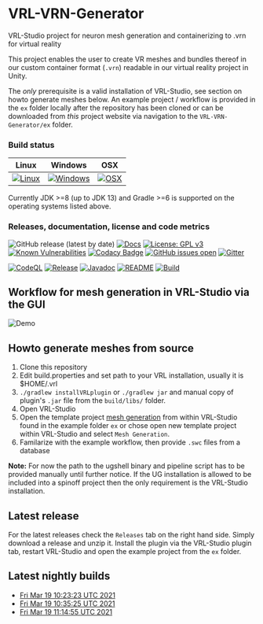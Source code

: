 # VRL-VRN-Generator

VRL-Studio project for neuron mesh generation and containerizing to .vrn for virtual reality 

This project enables the user to create VR meshes and bundles thereof in our 
custom container format (`.vrn`) readable in our virtual reality project in Unity.

The *only* prerequisite is a valid installation of VRL-Studio, see section on howto generate meshes below.
An example project / workflow is provided in the `ex` folder locally after the repository has been cloned
or can be downloaded from *this* project website via navigation to the `VRL-VRN-Generator/ex` folder.

### Build status

| Linux  | Windows  | OSX  |
|---|---|---|
| [![Linux](https://github.com/c2m2/VRL-VRN-Generator/actions/workflows/Build.yml/badge.svg)](https://github.com/c2m2/VRL-VRN-Generator/actions/workflows/Build.yml)  |  [![Windows](https://ci.appveyor.com/api/projects/status/lf67s11e2jreogr5?svg=true)](https://ci.appveyor.com/project/stephanmg/vrl-vrn-generator)  | [![OSX](https://travis-ci.org/c2m2/VRL-VRN-Generator.svg?branch=master)](https://travis-ci.org/c2m2/VRL-VRN-Generator)  |

Currently JDK >=8 (up to JDK 13) and Gradle >=6 is supported on the operating systems listed above.


### Releases, documentation, license and code metrics
![GitHub release (latest by date)](https://img.shields.io/github/v/release/c2m2/VRL-VRN-Generator)
[![Docs](https://img.shields.io/badge/Javadoc-%20Documentation-blueviolet.svg)](https://c2m2.github.io/VRL-VRN-Generator/)
[![License: GPL v3](https://img.shields.io/badge/License-GPLv3-magenta.svg)](https://www.gnu.org/licenses/gpl-3.0)
[![Known Vulnerabilities](https://snyk.io/test/github/c2m2/VRL-VRN-Generator/badge.svg?targetFile=VRL-VRN-Generator/build.gradle)](https://snyk.io/test/github/c2m2/VRL-VRN-Generator?targetFile=VRL-VRN-Generator/build.gradle)
[![Codacy Badge](https://app.codacy.com/project/badge/Grade/5e4acf16fe224ef7b815a77ba83e5059)](https://www.codacy.com/gh/c2m2/VRL-VRN-Generator/dashboard?utm_source=github.com&amp;utm_medium=referral&amp;utm_content=c2m2/VRL-VRN-Generator&amp;utm_campaign=Badge_Grade)
[![GitHub issues open](https://img.shields.io/github/issues/c2m2/VRL-VRN-Generator)](https://github.com/c2m2/VRL-VRN-Generator/issues)
[![Gitter](https://img.shields.io/gitter/room/stephanmg/c2m2.svg?style=flat-square)](https://gitter.im/stephanmg/c2m2)


[![CodeQL](https://github.com/c2m2/VRL-VRN-Generator/actions/workflows/codeql-analysis.yml/badge.svg?branch=master)](https://github.com/c2m2/VRL-VRN-Generator/actions/workflows/codeql-analysis.yml)
[![Release](https://github.com/c2m2/VRL-VRN-Generator/actions/workflows/Release.yml/badge.svg)](https://github.com/c2m2/VRL-VRN-Generator/actions/workflows/Release.yml)
[![Javadoc](https://github.com/c2m2/VRL-VRN-Generator/actions/workflows/Javadoc.yml/badge.svg)](https://github.com/c2m2/VRL-VRN-Generator/actions/workflows/Javadoc.yml)
[![README](https://github.com/c2m2/VRL-VRN-Generator/actions/workflows/Deploy.yml/badge.svg)](https://github.com/c2m2/VRL-VRN-Generator/actions/workflows/Deploy.yml)
[![Build](https://github.com/c2m2/VRL-VRN-Generator/actions/workflows/Build.yml/badge.svg)](https://github.com/c2m2/VRL-VRN-Generator/actions/workflows/Build.yml)

## Workflow for mesh generation in VRL-Studio via the GUI
![Demo](../assets/example.png?raw=true)

## Howto generate meshes from source
1.  Clone this repository
2.  Edit build.properties and set path to your VRL installation, usually it is $HOME/.vrl
3.  `./gradlew installVRLplugin` or `./gradlew jar` and manual copy of plugin's `.jar` file from the `build/libs/` folder.
4.  Open VRL-Studio
5.  Open the template project [mesh generation](ex/mesh-generation.vrlp) from within VRL-Studio found in the example folder `ex` or chose open new template project within VRL-Studio and select `Mesh Generation`.
6.  Familarize with the example workflow, then provide `.swc` files from a database

**Note:** For now the path to the ugshell binary and pipeline script has to be provided manually until further notice. If the UG installation is allowed to be included into a spinoff project then the only requirement is the VRL-Studio installation.

## Latest release
For the latest releases check the `Releases` tab on the right hand side.
Simply download a release and unzip it. Install the plugin via the VRL-Studio
plugin tab, restart VRL-Studio and open the example project from the `ex` folder.

## Latest nightly builds
-   [Fri Mar 19 10:23:23 UTC 2021](https://api.github.com/repos/c2m2/VRL-VRN-Generator/actions/artifacts/48114741/zip)
-   [Fri Mar 19 10:35:25 UTC 2021](https://api.github.com/repos/c2m2/VRL-VRN-Generator/actions/artifacts/48115710/zip)
-   [Fri Mar 19 11:14:55 UTC 2021](https://api.github.com/repos/c2m2/VRL-VRN-Generator/actions/artifacts/48117923/zip)
